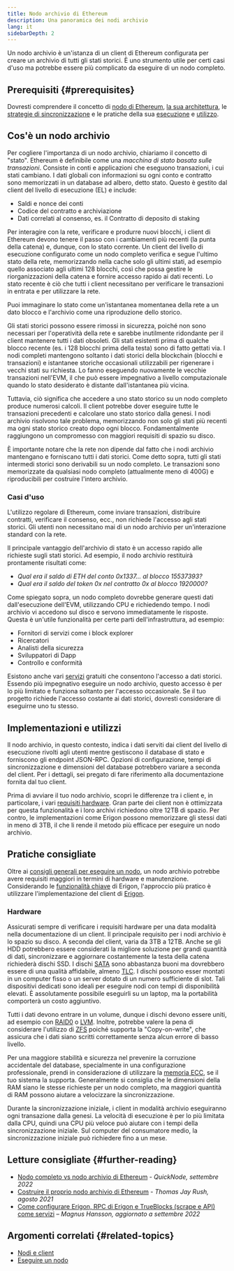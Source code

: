 ```yaml
---
title: Nodo archivio di Ethereum
description: Una panoramica dei nodi archivio
lang: it
sidebarDepth: 2
---
```


Un nodo archivio è un'istanza di un client di Ethereum configurata per creare un archivio di tutti gli stati storici. È uno strumento utile per certi casi d'uso ma potrebbe essere più complicato da eseguire di un nodo completo.

## Prerequisiti {#prerequisites}

Dovresti comprendere il concetto di [nodo di Ethereum](/developers/docs/nodes-and-clients/), [la sua architettura](/developers/docs/nodes-and-clients/node-architecture/), le [strategie di sincronizzazione](https://ethereum.org/en/developers/docs/nodes-and-clients/#sync-modes) e le pratiche della sua [esecuzione](/developers/docs/nodes-and-clients/run-a-node/) e [utilizzo](/developers/docs/apis/json-rpc/).

## Cos'è un nodo archivio

Per cogliere l'importanza di un nodo archivio, chiariamo il concetto di "stato". Ethereum è definibile come una _macchina di stato basata sulle transazioni_. Consiste in conti e applicazioni che eseguono transazioni, i cui stati cambiano. I dati globali con informazioni su ogni conto e contratto sono memorizzati in un database ad albero, detto stato. Questo è gestito dal client del livello di esecuzione (EL) e include:

- Saldi e nonce dei conti
- Codice del contratto e archiviazione
- Dati correlati al consenso, es. il Contratto di deposito di staking

Per interagire con la rete, verificare e produrre nuovi blocchi, i client di Ethereum devono tenere il passo con i cambiamenti più recenti (la punta della catena) e, dunque, con lo stato corrente. Un client del livello di esecuzione configurato come un nodo completo verifica e segue l'ultimo stato della rete, memorizzando nella cache solo gli ultimi stati, ad esempio quello associato agli ultimi 128 blocchi, così che possa gestire le riorganizzazioni della catena e fornire accesso rapido ai dati recenti. Lo stato recente è ciò che tutti i client necessitano per verificare le transazioni in entrata e per utilizzare la rete.

Puoi immaginare lo stato come un'istantanea momentanea della rete a un dato blocco e l'archivio come una riproduzione dello storico.

Gli stati storici possono essere rimossi in sicurezza, poiché non sono necessari per l'operatività della rete e sarebbe inutilmente ridondante per il client mantenere tutti i dati obsoleti. Gli stati esistenti prima di qualche blocco recente (es. i 128 blocchi prima della testa) sono di fatto gettati via. I nodi completi mantengono soltanto i dati storici della blockchain (blocchi e transazioni) e istantanee storiche occasionali utilizzabili per rigenerare i vecchi stati su richiesta. Lo fanno eseguendo nuovamente le vecchie transazioni nell'EVM, il che può essere impegnativo a livello computazionale quando lo stato desiderato è distante dall'istantanea più vicina.

Tuttavia, ciò significa che accedere a uno stato storico su un nodo completo produce numerosi calcoli. Il client potrebbe dover eseguire tutte le transazioni precedenti e calcolare uno stato storico dalla genesi. I nodi archivio risolvono tale problema, memorizzando non solo gli stati più recenti ma ogni stato storico creato dopo ogni blocco. Fondamentalmente raggiungono un compromesso con maggiori requisiti di spazio su disco.

È importante notare che la rete non dipende dal fatto che i nodi archivio mantengano e forniscano tutti i dati storici. Come detto sopra, tutti gli stati intermedi storici sono derivabili su un nodo completo. Le transazioni sono memorizzate da qualsiasi nodo completo (attualmente meno di 400G) e riproducibili per costruire l'intero archivio.

### Casi d'uso

L'utilizzo regolare di Ethereum, come inviare transazioni, distribuire contratti, verificare il consenso, ecc., non richiede l'accesso agli stati storici. Gli utenti non necessitano mai di un nodo archivio per un'interazione standard con la rete.

Il principale vantaggio dell'archivio di stato è un accesso rapido alle richieste sugli stati storici. Ad esempio, il nodo archivio restituirà prontamente risultati come:

- _Qual era il saldo di ETH del conto 0x1337... al blocco 15537393?_
- _Qual era il saldo del token 0x nel contratto 0x al blocco 1920000?_

Come spiegato sopra, un nodo completo dovrebbe generare questi dati dall'esecuzione dell'EVM, utilizzando CPU e richiedendo tempo. I nodi archivio vi accedono sul disco e servono immediatamente le risposte. Questa è un'utile funzionalità per certe parti dell'infrastruttura, ad esempio:

- Fornitori di servizi come i block explorer
- Ricercatori
- Analisti della sicurezza
- Sviluppatori di Dapp
- Controllo e conformità

Esistono anche vari [servizi](/developers/docs/nodes-and-clients/nodes-as-a-service/) gratuiti che consentono l'accesso a dati storici. Essendo più impegnativo eseguire un nodo archivio, questo accesso è per lo più limitato e funziona soltanto per l'accesso occasionale. Se il tuo progetto richiede l'accesso costante ai dati storici, dovresti considerare di eseguirne uno tu stesso.

## Implementazioni e utilizzi

Il nodo archivio, in questo contesto, indica i dati serviti dai client del livello di esecuzione rivolti agli utenti mentre gestiscono il database di stato e forniscono gli endpoint JSON-RPC. Opzioni di configurazione, tempi di sincronizzazione e dimensioni del database potrebbero variare a seconda del client. Per i dettagli, sei pregato di fare riferimento alla documentazione fornita dal tuo client.

Prima di avviare il tuo nodo archivio, scopri le differenze tra i client e, in particolare, i vari [requisiti hardware](/developers/docs/nodes-and-clients/run-a-node/#requirements). Gran parte dei client non è ottimizzata per questa funzionalità e i loro archivi richiedono oltre 12TB di spazio. Per contro, le implementazioni come Erigon possono memorizzare gli stessi dati in meno di 3TB, il che li rende il metodo più efficace per eseguire un nodo archivio.

## Pratiche consigliate

Oltre ai [consigli generali per eseguire un nodo](developers/docs/nodes-and-clients/run-a-node/), un nodo archivio potrebbe avere requisiti maggiori in termini di hardware e manutenzione. Considerando le [funzionalità chiave](https://github.com/ledgerwatch/erigon#key-features) di Erigon, l'approccio più pratico è utilizzare l'implementazione del client di [Erigon](https://ethereum.org/en/developers/docs/nodes-and-clients/#erigon).

### Hardware

Assicurati sempre di verificare i requisiti hardware per una data modalità nella documentazione di un client. Il principale requisito per i nodi archivio è lo spazio su disco. A seconda del client, varia da 3TB a 12TB. Anche se gli HDD potrebbero essere considerati la migliore soluzione per grandi quantità di dati, sincronizzare e aggiornare costantemente la testa della catena richiederà dischi SSD. I dischi [SATA](https://www.cleverfiles.com/help/sata-hard-drive.html) sono abbastanza buoni ma dovrebbero essere di una qualità affidabile, almeno [TLC](https://blog.synology.com/tlc-vs-qlc-ssds-what-are-the-differences). I dischi possono esser montati in un computer fisso o un server dotato di un numero sufficiente di slot. Tali dispositivi dedicati sono ideali per eseguire nodi con tempi di disponibilità elevati. È assolutamente possibile eseguirli su un laptop, ma la portabilità comporterà un costo aggiuntivo.

Tutti i dati devono entrare in un volume, dunque i dischi devono essere uniti, ad esempio con [RAID0](https://en.wikipedia.org/wiki/Standard_RAID_levels#RAID_0) o [LVM](https://web.mit.edu/rhel-doc/5/RHEL-5-manual/Deployment_Guide-en-US/ch-lvm.html). Inoltre, potrebbe valere la pena di considerare l'utilizzo di [ZFS](https://en.wikipedia.org/wiki/ZFS) poiché supporta la "Copy-on-write", che assicura che i dati siano scritti correttamente senza alcun errore di basso livello.

Per una maggiore stabilità e sicurezza nel prevenire la corruzione accidentale del database, specialmente in una configurazione professionale, prendi in considerazione di utilizzare la [memoria ECC](https://en.wikipedia.org/wiki/ECC_memory), se il tuo sistema la supporta. Generalmente si consiglia che le dimensioni della RAM siano le stesse richieste per un nodo completo, ma maggiori quantità di RAM possono aiutare a velocizzare la sincronizzazione.

Durante la sincronizzazione iniziale, i client in modalità archivio eseguiranno ogni transazione dalla genesi. La velocità di esecuzione è per lo più limitata dalla CPU, quindi una CPU più veloce può aiutare con i tempi della sincronizzazione iniziale. Sul computer del consumatore medio, la sincronizzazione iniziale può richiedere fino a un mese.

## Letture consigliate {#further-reading}

- [Nodo completo vs nodo archivio di Ethereum](https://www.quicknode.com/guides/infrastructure/ethereum-full-node-vs-archive-node) - _QuickNode, settembre 2022_
- [Costruire il proprio nodo archivio di Ethereum](https://tjayrush.medium.com/building-your-own-ethereum-archive-node-72c014affc09) - _Thomas Jay Rush, agosto 2021_
- [Come configurare Erigon, RPC di Erigon e TrueBlocks (scrape e API) come servizi](https://magnushansson.xyz/blog_posts/crypto_defi/2022-01-10-Erigon-Trueblocks) _– Magnus Hansson, aggiornato a settembre 2022_

## Argomenti correlati {#related-topics}

- [ Nodi e client](/developers/docs/nodes-and-clients/)
- [Eseguire un nodo](/developers/docs/nodes-and-clients/run-a-node/)

